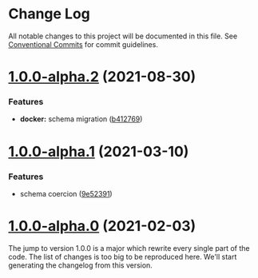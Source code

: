 # Change Log

All notable changes to this project will be documented in this file.
See [Conventional Commits](https://conventionalcommits.org) for commit guidelines.

# [1.0.0-alpha.2](https://github.com/adaltas/node-nikita/compare/@nikitajs/docker@1.0.0-alpha.1...@nikitajs/docker@1.0.0-alpha.2) (2021-08-30)


### Features

* **docker:** schema migration ([b412769](https://github.com/adaltas/node-nikita/commit/b412769e632260545461a080643e209948e34170))





# [1.0.0-alpha.1](https://github.com/adaltas/node-nikita/compare/@nikitajs/docker@1.0.0-alpha.0...@nikitajs/docker@1.0.0-alpha.1) (2021-03-10)


### Features

* schema coercion ([9e52391](https://github.com/adaltas/node-nikita/commit/9e52391852a8e45b35674faa44f17747303b2851))





# [1.0.0-alpha.0](https://github.com/adaltas/node-nikita/compare/@nikitajs/docker@0.9.7...@nikitajs/docker@1.0.0-alpha.0) (2021-02-03)

The jump to version 1.0.0 is a major which rewrite every single part of the code. The list of changes is too big to be reproduced here. We'll start generating the changelog from this version.
